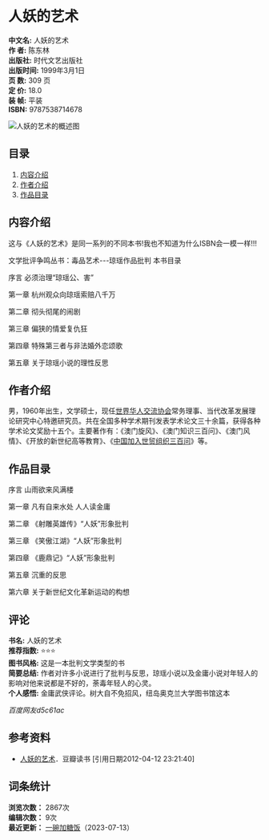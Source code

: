 # 人妖的艺术

**中文名:** 人妖的艺术  
**作    者:** 陈东林  
**出版社:** 时代文艺出版社  
**出版时间:** 1999年3月1日  
**页    数:** 309 页  
**定    价:** 18.0  
**装    帧:** 平装  
**ISBN:** 9787538714678  

![人妖的艺术的概述图](https://bkimg.cdn.bcebos.com/pic/d000baa1cd11728b768f2a31cafcc3cec3fd2c06?x-bce-process=image/format,f_auto/quality,Q_70/resize,m_lfit,limit_1,w_536)

## 目录

1. [内容介绍](#内容介绍)
2. [作者介绍](#作者介绍)
3. [作品目录](#作品目录)

## 内容介绍

这与《人妖的艺术》是同一系列的不同本书!我也不知道为什么ISBN会一模一样!!!

文学批评争鸣丛书：毒品艺术---琼瑶作品批判 本书目录

序言 必须治理“琼瑶公、害”

第一章 杭州观众向琼瑶索赔八千万

第二章 彻头彻尾的闹剧

第三章 偏狭的情爱复仇狂

第四章 特殊第三者与非法婚外恋颂歌

第五章 关于琼瑶小说的理性反思

## 作者介绍

男，1960年出生，文学硕士，现任[世界华人交流协会](https://baike.baidu.com/item/%E4%B8%96%E7%95%8C%E5%8D%8E%E4%BA%BA%E4%BA%A4%E6%B5%81%E5%8D%8F%E4%BC%9A/3207620?fromModule=lemma_inlink)常务理事、当代改革发展理论研究中心特邀研究员。共在全国多种学术期刊发表学术论文三十余篇，获得各种学术论文奖励十五个。主要著作有：《澳门旋风》、《澳门知识三百问》、《澳门风情》、《开放的新世纪高等教育》、《[中国加入世贸组织三百问](https://baike.baidu.com/item/%E4%B8%AD%E5%9B%BD%E5%8A%A0%E5%85%A5%E4%B8%96%E8%B4%B8%E7%BB%84%E7%BB%87%E4%B8%89%E7%99%BE%E9%97%AE/12039519?fromModule=lemma_inlink)》等。

## 作品目录

序言 山雨欲来风满楼

第一章 凡有自来水处 人人读金庸

第二章 《射雕英雄传》“人妖”形象批判

第三章 《笑傲江湖》“人妖”形象批判

第四章 《鹿鼎记》“人妖”形象批判

第五章 沉重的反思

第六章 关于新世纪文化革新运动的构想

## 评论

**书名:** 人妖的艺术   
**推荐指数:** ⭐⭐⭐  
**图书风格:** 这是一本批判文学类型的书  
**简要总结:** 作者对许多小说进行了批判与反思，琼瑶小说以及金庸小说对年轻人的影响对他来说都是不好的，荼毒年轻人的心灵。  
**个人感悟:** 金庸武侠评论。树大自不免招风，纽岛奥克兰大学图书馆这本 

*百度网友d5c61ac*

## 参考资料

- [人妖的艺术](https://baike.baidu.com/reference/12082899/533aYdO6cr3_z3kATPTdz6_3NC3MN9SutuXVUbZzzqIP0XOpSoHqUcY278I9__kpFwTG_4t3YtwQlfzlC0tC7_EUdPI)．豆瓣读书 [引用日期2012-04-12 23:21:40]  

## 词条统计

**浏览次数：** 2867次  
**编辑次数：** 9次  
**最近更新：** [一碗加糖饭](https://usercenter/userpage?uk=zzWOCi09vfQ3iKdkY1_CqA&from=lemma)（2023-07-13）  